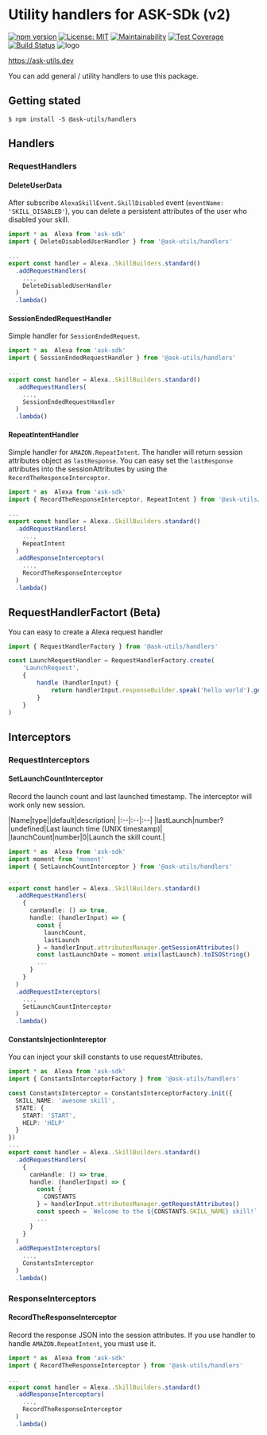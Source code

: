 # Utility handlers for ASK-SDk (v2)
[![npm version](https://badge.fury.io/js/%40ask-utils%2Fhandlers.svg)](https://badge.fury.io/js/%40ask-utils%2Fhandlers)
[![License: MIT](https://img.shields.io/badge/License-MIT-yellow.svg)](https://opensource.org/licenses/MIT)
[![Maintainability](https://api.codeclimate.com/v1/badges/c17851759423ce151b9e/maintainability)](https://codeclimate.com/github/ask-utils/ask-utils/maintainability)
[![Test Coverage](https://api.codeclimate.com/v1/badges/c17851759423ce151b9e/test_coverage)](https://codeclimate.com/github/ask-utils/ask-utils/test_coverage)
[![Build Status](https://travis-ci.org/ask-utils/ask-utils.svg?branch=master)](https://travis-ci.org/ask-utils/ask-utils)
![logo](https://ask-utils.dev/static/9cbabc261164aba75a5d7e32d0e53371/8a651/youtube_profile_image.png)

https://ask-utils.dev

You can add general / utility handlers to use this package.

## Getting stated

```
$ npm install -S @ask-utils/handlers
```

## Handlers
### RequestHandlers

#### DeleteUserData

After subscribe `AlexaSkillEvent.SkillDisabled` event (`eventName: 'SKILL_DISABLED'`), you can delete a persistent attributes of the user who disabled your skill.

```typescript
import * as  Alexa from 'ask-sdk'
import { DeleteDisabledUserHandler } from '@ask-utils/handlers'

...
export const handler = Alexa..SkillBuilders.standard()
  .addRequestHandlers(
    ...,
    DeleteDisabledUserHandler
  )
  .lambda()
```

#### SessionEndedRequestHandler

Simple handler for `SessionEndedRequest`.

```typescript
import * as  Alexa from 'ask-sdk'
import { SessionEndedRequestHandler } from '@ask-utils/handlers'

...
export const handler = Alexa..SkillBuilders.standard()
  .addRequestHandlers(
    ...,
    SessionEndedRequestHandler
  )
  .lambda()
```
#### RepeatIntentHandler

Simple handler for `AMAZON.RepeatIntent`.
The handler will return session attributes object as `lastResponse`.
You can easy set the `lastResponse` attributes into the sessionAttributes by using the `RecordTheResponseInterceptor`.

```typescript
import * as  Alexa from 'ask-sdk'
import { RecordTheResponseInterceptor, RepeatIntent } from '@ask-utils/handlers'

...
export const handler = Alexa..SkillBuilders.standard()
  .addRequestHandlers(
    ...,
    RepeatIntent
  )
  .addResponseInterceptors(
    ...,
    RecordTheResponseInterceptor
  )
  .lambda()
```


## RequestHandlerFactort (Beta)

You can easy to create a Alexa request handler

```typescript
import { RequestHandlerFactory } from '@ask-utils/handlers'

const LaunchRequestHandler = RequestHandlerFactory.create(
    'LaunchRequest',
    {
        handle (handlerInput) {
            return handlerInput.responseBuilder.speak('hello world').getResponse()
        }
    }
)
```

## Interceptors
### RequestInterceptors

#### SetLaunchCountInterceptor
Record the launch count and last launched timestamp.
The interceptor will work only new session.

|Name|type||default|description|
|:--|:--|:--|
|lastLaunch|number?|undefined|Last launch time (UNIX timestamp)|
|launchCount|number|0|Launch the skill count.|

```typescript
import * as  Alexa from 'ask-sdk'
import moment from 'moment'
import { SetLaunchCountInterceptor } from '@ask-utils/handlers'

...
export const handler = Alexa..SkillBuilders.standard()
  .addRequestHandlers(
    {
      canHandle: () => true,
      handle: (handlerInput) => {
        const {
          launchCount,
          lastLaunch
        } = handlerInput.attributesManager.getSessionAttributes()
        const lastLaunchDate = moment.unix(lastLaunch).toISOString()
        ...
      }
    }
  )
  .addRequestInterceptors(
    ...,
    SetLaunchCountInterceptor
  )
  .lambda()
```

#### ConstantsInjectionIntereptor
You can inject your skill constants to use requestAttributes.

```typescript
import * as  Alexa from 'ask-sdk'
import { ConstantsInterceptorFactory } from '@ask-utils/handlers'

const ConstantsInterceptor = ConstantsInterceptorFactory.init({
  SKILL_NAME: 'awesome skill',
  STATE: {
    START: 'START',
    HELP: 'HELP'
  }
})
...
export const handler = Alexa..SkillBuilders.standard()
  .addRequestHandlers(
    {
      canHandle: () => true,
      handle: (handlerInput) => {
        const {
          CONSTANTS
        } = handlerInput.attributesManager.getRequestAttributes()
        const speech = `Welcome to the ${CONSTANTS.SKILL_NAME} skill!`
        ...
      }
    }
  )
  .addRequestInterceptors(
    ...,
    ConstantsInterceptor
  )
  .lambda()
```

### ResponseInterceptors
#### RecordTheResponseInterceptor

Record the response JSON into the session attributes.
If you use handler to handle `AMAZON.RepeatIntent`, you must use it.

```typescript
import * as  Alexa from 'ask-sdk'
import { RecordTheResponseInterceptor } from '@ask-utils/handlers'

...
export const handler = Alexa..SkillBuilders.standard()
  .addResponseInterceptors(
    ...,
    RecordTheResponseInterceptor
  )
  .lambda()
```